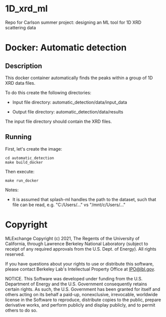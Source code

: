 # 1D_xrd_ml
Repo for Carlson summer project: designing an ML tool for 1D XRD scattering data

# Docker: Automatic detection

## Description
This docker container automatically finds the peaks within a group of 1D XRD data files.

To do this create the following directories:

 - Input file directory: automatic_detection/data/input_data

 - Output file directory: automatic_detection/data/results

The input file directory should contain the XRD files.

## Running
First, let's create the image:
```
cd automatic_detection
make build_docker
```
Then execute:
```
make run_docker
```

Notes:
- It is assumed that splash-ml handles the path to the dataset, such that file can be read, e.g. "C:/Users/..." vs "/mnt/c/Users/..."

# Copyright
MLExchange Copyright (c) 2021, The Regents of the University of California, through Lawrence Berkeley National Laboratory (subject to receipt of any required approvals from the U.S. Dept. of Energy). All rights reserved.

If you have questions about your rights to use or distribute this software, please contact Berkeley Lab's Intellectual Property Office at IPO@lbl.gov.

NOTICE.  This Software was developed under funding from the U.S. Department of Energy and the U.S. Government consequently retains certain rights.  As such, the U.S. Government has been granted for itself and others acting on its behalf a paid-up, nonexclusive, irrevocable, worldwide license in the Software to reproduce, distribute copies to the public, prepare derivative works, and perform publicly and display publicly, and to permit others to do so.
